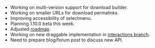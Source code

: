 * Working on multi-version support for download builder.
* Working on smaller URLs for download permalinks.
* Improving accessibility of selectmenu.
* Planning 1.10.0 beta this week.
* Adjusted [roadmap](http://wiki.jqueryui.com/Roadmap).
* Working on new draggable implementation in [interactions branch](https://github.com/jquery/jquery-ui/tree/interactions).
* Need to prepare blog/forum post to discuss new API.
